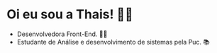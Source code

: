 #  Oi eu sou a Thais! 👋🏻

- Desenvolvedora Front-End. 👩‍💻
- Estudante de Análise e desenvolvimento de sistemas pela Puc. 📚
